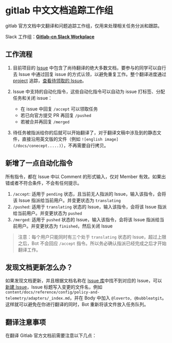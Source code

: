 # gitlab 中文文档追踪工作组

gitlab 官方文档中文翻译和问题追踪工作组，仅用来处理相关任务分派和跟踪。


Slack 工作组：[**Gitlab-cn Slack Workplace**](https://join.slack.com/t/gitlab-cn/shared_invite/enQtNTY4Njg4NzEyMzQxLTQwMGY5Nzc0MTllOTYzYjNhM2NjYWRmMzFlNGY1YThmN2FlNTY1ODcwZmM2NjcxY2I2ZTRmMDEwODhjMTliMmU)

## 工作流程

1. 目前项目的 [Issue](https://github.com/gitlab-ce-zher/gitlab-docs-official-translation/issues) 中包含了尚待翻译的绝大多数文档，要参与的同学可以自行去 Issue 中通过回复 issue 的方式认领，以避免重复工作。整个翻译进度通过 [project](https://github.com/gitlab-ce-zher/gitlab-docs-official-translation/projects/2) 追踪，[查看待领取的 Issue](https://github.com/gitlab-ce-zher/gitlab-docs-official-translation/issues?q=is%3Aissue+is%3Aopen+label%3Apending)。

2. Issue 中支持的自动化指令，这些自动化指令可以自动为 issue 打标签、分配任务和关闭 issue：

   - 在 issue 中回复 `/accept` 可以领取任务
   - 若已向官方提交 PR 再回复 `/pushed`
   - 若被合并再回复 `/merged`

3. 待任务被指派给你的后就可以开始翻译了，对于翻译文稿中涉及到的静态文件，直接沿用英文版的文件（例如 `![english image](/docs/conecept.....)`），不再需要自行拷贝。


## 新增了一点自动化指令

所有指令，都在 Issue 中以 Comment 的形式输入，仅对 Member 有效。如果出错或者不符合条件，不会有任何提示。

1. `/accept`: 适用于 `pending` 状态，且当前无人指派的 Issue，输入该指令，会将该 Issue 指派给当前用户。并变更状态为 `translating`
1. `/pushed`: 适用于 `translating` 状态的 Issue，输入该指令，会将该 Issue 指派给当前用户。并变更状态为 `pushed`
1. `/merged`: 适用于 `pushed` 状态的 Issue，输入该指令，会将该 Issue 指派给当前用户。并变更状态为 `finished`，然后关闭 Issue

> 注意：每个用户只能同时有三个处于 `translating` 状态的 Issue，超过上限之后，Bot 不会回应 `/accept` 指令。所以务必确认指派已经完成之后才开始翻译工作。

## 发现文档更新怎么办？
如果发现文档更新，并且根据文档名称在 [Issue 库](https://github.com/gitlab-ce-zher/gitlab-docs-official-translation/issues)中找不到对应的 Issue，可以
[新建 Issue](https://github.com/gitlab-ce-zher/gitlab-docs-official-translation/issues/new)，Issue 标题写入变更的文件名，例如 `content/docs/reference/config/policy-and-telemetry/adapters/_index.md`，并在 Body 中加入 `@loverto, @bubbleatgit`。这样就可以避免在你进行翻译的同时，Bot 重新将该文件放入任务队列。

## 翻译注意事项

在翻译 Gitlab 官方文档前需要注意以下几点：

